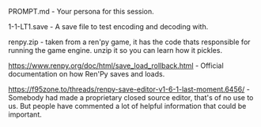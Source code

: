 PROMPT.md - Your persona for this session.

1-1-LT1.save - A save file to  test encoding and decoding with.

renpy.zip - taken from a ren'py game, it has the code thats responsible for running the game engine. unzip it so you can learn how it pickles.

https://www.renpy.org/doc/html/save_load_rollback.html - Official documentation on how Ren'Py saves and loads.

https://f95zone.to/threads/renpy-save-editor-v1-6-1-last-moment.6456/ - Somebody had made a proprietary closed source editor, that's of no use to us. But people have commented a lot of helpful information that could be important.
